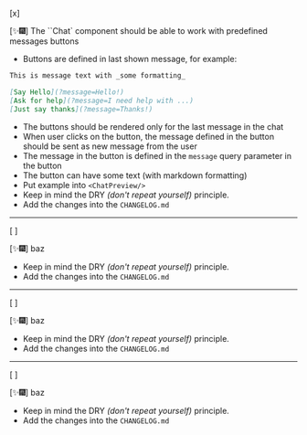 [x]

[✨🎆] The ``Chat` component should be able to work with predefined messages buttons

-   Buttons are defined in last shown message, for example:

```markdown
This is message text with _some formatting_

[Say Hello](?message=Hello!)
[Ask for help](?message=I need help with ...)
[Just say thanks](?message=Thanks!)
```

-   The buttons should be rendered only for the last message in the chat
-   When user clicks on the button, the message defined in the button should be sent as new message from the user
-   The message in the button is defined in the `message` query parameter in the button
-   The button can have some text (with markdown formatting)
-   Put example into `<ChatPreview/>`
-   Keep in mind the DRY _(don't repeat yourself)_ principle.
-   Add the changes into the `CHANGELOG.md`

---

[ ]

[✨🎆] baz

-   Keep in mind the DRY _(don't repeat yourself)_ principle.
-   Add the changes into the `CHANGELOG.md`

---

[ ]

[✨🎆] baz

-   Keep in mind the DRY _(don't repeat yourself)_ principle.
-   Add the changes into the `CHANGELOG.md`

---

[ ]

[✨🎆] baz

-   Keep in mind the DRY _(don't repeat yourself)_ principle.
-   Add the changes into the `CHANGELOG.md`

